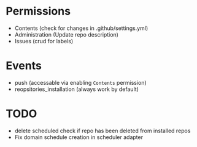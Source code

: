 # Permissions
- Contents (check for changes in .github/settings.yml)
- Administration (Update repo description)
- Issues (crud for labels)

# Events
- push (accessable via enabling `Contents` permission)
- reopsitories_installation (always work by default)

# TODO
- delete scheduled check if repo has been deleted from installed repos
- Fix domain schedule creation in scheduler adapter
